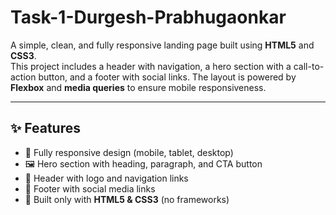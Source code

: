 # Task-1-Durgesh-Prabhugaonkar

A simple, clean, and fully responsive landing page built using **HTML5** and **CSS3**.  
This project includes a header with navigation, a hero section with a call-to-action button, and a footer with social links. The layout is powered by **Flexbox** and **media queries** to ensure mobile responsiveness.

---

## ✨ Features
- 📱 Fully responsive design (mobile, tablet, desktop)  
- 🖼️ Hero section with heading, paragraph, and CTA button  
- 🧭 Header with logo and navigation links  
- 👣 Footer with social media links  
- 🎨 Built only with **HTML5 & CSS3** (no frameworks)

